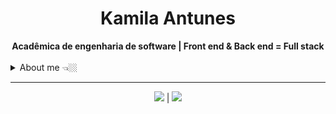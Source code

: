 <h1 align="center"> Kamila Antunes</h1>

<div align="center">
  <b> Acadêmica de engenharia de software | Front end & Back end = Full stack </b>
  <br /> <br />
</div>

<details closed>
  <summary> About me 👈🏼 </summary>

  ---

  <div align="right" style="margin:auto">
    <h3> Tecnologias que atuo <h3>
    <img height="180em" align="right" src="https://cdn.jsdelivr.net/gh/devicons/devicon/icons/javascript/javascript-original.svg" />
    <img height="180em" align="right" src="https://cdn.jsdelivr.net/gh/devicons/devicon/icons/react/react-original-wordmark.svg" />
    <img height="180em" align="right" src="https://cdn.jsdelivr.net/gh/devicons/devicon/icons/html5/html5-plain-wordmark.svg" />
    <img height="180em" align="right" src="https://cdn.jsdelivr.net/gh/devicons/devicon/icons/css3/css3-plain-wordmark.svg" />
    <img height="180em" align="right" src="https://cdn.jsdelivr.net/gh/devicons/devicon/icons/nodejs/nodejs-original.svg" />
  </div>

  Hi, sou a Kamila Antunes!

  &nbsp;  👩🏻‍💻 Acadêmica de engenharia de software <br/>
  &nbsp;  🚀 Evoluindo em projetos front-end e back end <br/>
  &nbsp; 📚 Requisitos de software, projetar soluções e resolução de problemas, documentação técnica, segurança e qualidade de software e sistemas, metodologia ágil.

  Experiência em desenvolvimento de sistemas, utilizando **ReactJs** e **ReactNative** para projetos front end web e mobile, e **NodeJs** para projetos em back end. Conhecimento e experiência em **JavaScript**, **C**, **Python**, **Automação e automatização de processos**.

  Desenvolvendo pesquisa na área de visão computacional, utilizando YOLO.

  <br/>

</details>

---

<div align="center">
  <a href="https://www.linkedin.com/in/kamila-antunes" target="_blank"><img src="https://img.shields.io/badge/-LinkedIn-%230077B5?style=for-the-badge&logo=linkedin&logoColor=white" target="_blank"></a> | <a href = "mailto:kamilaantunes1@gmail.com"><img src="https://img.shields.io/badge/-Gmail-%23333?style=for-the-badge&logo=gmail&logoColor=white" target="_blank"></a>
<div>